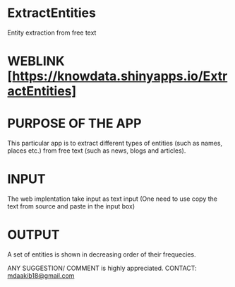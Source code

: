 # ExtractEntities
Entity extraction from free text


# WEBLINK [https://knowdata.shinyapps.io/ExtractEntities]

# PURPOSE OF THE APP
This particular app is to extract different types of entities (such as names, places etc.) from free text (such as news, blogs and articles).

# INPUT
The web implentation take input as text input (One need to use copy the text from source and paste in the input box)

# OUTPUT
A set of entities is shown in decreasing order of their frequecies.

ANY SUGGESTION/ COMMENT is highly appreciated.
CONTACT: mdaakib18@gmail.com


